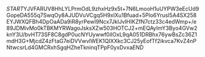 $START$YJVFARUV8HhLYLPrmOdL9zhxHz9x5t+7N6LmooH1uUYPW3eEcUd9GopeDA555q7SwqOy8AJUDVuVCgq5H9xlXu1Bfuad+5Plo6YrusI5A4SX258EYJWXQFBh4DpOaADa9iR8yrPewI9Ncx7JklJvIHIKZfN7ctz33c4edWmp+/e89JDMivMo0kTBKMYRWagoJsksXZw503HOTCJ2+mEQAyImY3Byo4GVw2knY3U/bvHT73SF8C8gdP0ucNYUywwf0iIOxL9qA051DRBhx76ywBsZc36Z1mdH3G+MjcdZ4zFtaG7eiDVVwvlWEK1QIXXkc3CJ25yEofTf2ikvca7KvZ4nPNtwcsrLd4GMCRxhSgqHZheTkninqTPpF0yxDvxa$END$